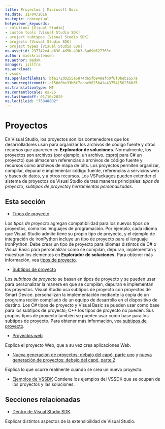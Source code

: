 ```yaml
---
title: Proyectos | Microsoft Docs
ms.date: 11/04/2016
ms.topic: conceptual
helpviewer_keywords:
- solutions [Visual Studio]
- custom tools [Visual Studio SDK]
- project subtypes [Visual Studio SDK]
- projects [Visual Studio SDK]
- project types [Visual Studio SDK]
ms.assetid: 237742e4-a638-4d5b-a9b3-6a69d627763c
author: madskristensen
ms.author: madsk
manager: jillfra
ms.workload:
- vssdk
ms.openlocfilehash: bfe172d0255a6874d65fb940afd0f6f0beb1657a
ms.sourcegitcommit: c150d0be93b6f7ccbe9625b41a437541502560f5
ms.translationtype: MT
ms.contentlocale: es-ES
ms.lasthandoff: 01/10/2020
ms.locfileid: "75848802"
---
```

# <a name="projects"></a>Proyectos
En Visual Studio, los proyectos son los contenedores que los desarrolladores usan para organizar los archivos de código fuente y otros recursos que aparecen en **Explorador de soluciones**. Normalmente, los proyectos son archivos (por ejemplo, un archivo. csproj para C# un proyecto) que almacenan referencias a archivos de código fuente y recursos como archivos de mapa de bits. Los proyectos permiten organizar, compilar, depurar e implementar código fuente, referencias a servicios web y bases de datos, y a otros recursos. Los VSPackages pueden extender el sistema de proyectos de Visual Studio de tres maneras principales: *tipos de proyecto*, *subtipos de proyecto*y *herramientas personalizadas*.

## <a name="in-this-section"></a>Esta sección
- [Tipos de proyecto](../../extensibility/internals/project-types.md)

 Los *tipos de proyecto* agregan compatibilidad para los nuevos tipos de proyectos, como los lenguajes de programación. Por ejemplo, cada idioma que Visual Studio admite tiene su propio tipo de proyecto, y el ejemplo de integración de IronPython incluye un tipo de proyecto para el lenguaje IronPython. Debe crear un tipo de proyecto para idiomas distintos de C# o Visual Basic para personalizar cómo se compilan, depuran, implementan y muestran los elementos en **Explorador de soluciones**. Para obtener más información, vea [tipos de proyecto](../../extensibility/internals/project-types.md).

- [Subtipos de proyecto](../../extensibility/internals/project-subtypes.md)

 Los *subtipos de proyecto* se basan en tipos de proyecto y se pueden usar para personalizar la manera en que se compilan, depuran e implementan los proyectos. Visual Studio usa subtipos de proyecto con proyectos de Smart Device. personalizan la implementación mediante la copia de un programa recién compilado de un equipo de desarrollo en el dispositivo de destino. Los C# tipos de proyecto y Visual Basic se pueden usar como base para los subtipos de proyecto; C++ los tipos de proyecto no pueden. Sus propios tipos de proyecto también se pueden usar como base para los subtipos de proyecto. Para obtener más información, vea [subtipos de proyecto](../../extensibility/internals/project-subtypes.md).

- [Proyectos web](../../extensibility/internals/web-projects.md)

 Explica el proyecto Web, que a su vez crea aplicaciones Web.

- [Nueva generación de proyectos: debajo del capó, parte uno](../../extensibility/internals/new-project-generation-under-the-hood-part-one.md) y [nueva generación de proyectos: debajo del capó, parte 2](../../extensibility/internals/new-project-generation-under-the-hood-part-two.md)

 Explica lo que ocurre realmente cuando se crea un nuevo proyecto.

- [Ejemplos de VSSDK](https://github.com/Microsoft/VSSDK-Extensibility-Samples) Contiene los ejemplos del VSSDK que se ocupan de los proyectos y las soluciones.

## <a name="related-sections"></a>Secciones relacionadas
- [Dentro de Visual Studio SDK](../../extensibility/internals/inside-the-visual-studio-sdk.md)

 Explicar distintos aspectos de la extensibilidad de Visual Studio.
